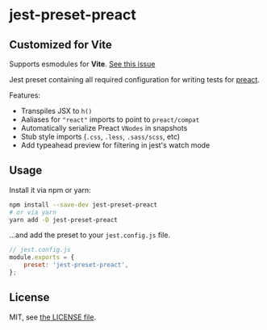 # jest-preset-preact

## Customized for Vite
Supports esmodules for **Vite**. [See this issue](https://github.com/babel/babel/issues/9849#issuecomment-592668815)

Jest preset containing all required configuration for writing tests for [preact](https://github.com/preactjs/preact).

Features:

- Transpiles JSX to `h()`
- Aaliases for `"react"` imports to point to `preact/compat`
- Automatically serialize Preact `VNodes` in snapshots
- Stub style imports (`.css`, `.less`, `.sass/scss`, etc)
- Add typeahead preview for filtering in jest's watch mode

## Usage

Install it via npm or yarn:

```bash
npm install --save-dev jest-preset-preact
# or via yarn
yarn add -D jest-preset-preact
```

...and add the preset to your `jest.config.js` file.

```js
// jest.config.js
module.exports = {
	preset: 'jest-preset-preact',
};
```

## License

MIT, see [the LICENSE file](./LICENSE).
